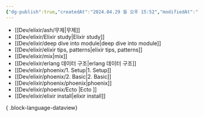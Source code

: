 ```yaml
---
{"dg-publish":true,"createdAt":"2024.04.29 월 오후 15:52","modifiedAt":"2024.04.29 월 오후 15:52","permalink":"/Dev/elixir/elixir/","dgPassFrontmatter":true}
---
```



- [[Dev/elixir/ash/무제\|무제]]
- [[Dev/elixir/Elixir study\|Elixir study]]
- [[Dev/elixir/deep dive into module\|deep dive into module]]
- [[Dev/elixir/elixir tips, patterns\|elixir tips, patterns]]
- [[Dev/elixir/mix\|mix]]
- [[Dev/elixir/erlang 데이터 구조\|erlang 데이터 구조]]
- [[Dev/elixir/phoenix/1. Setup\|1. Setup]]
- [[Dev/elixir/phoenix/2. Basic\|2. Basic]]
- [[Dev/elixir/phoenix/phoenix\|phoenix]]
- [[Dev/elixir/phoenix/Ecto \|Ecto ]]
- [[Dev/elixir/elixir install\|elixir install]]

{ .block-language-dataview}